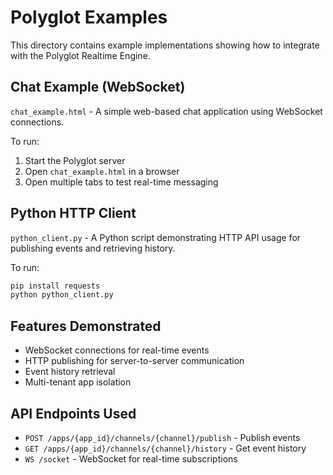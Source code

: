 # Polyglot Examples

This directory contains example implementations showing how to integrate with the Polyglot Realtime Engine.

## Chat Example (WebSocket)

`chat_example.html` - A simple web-based chat application using WebSocket connections.

To run:
1. Start the Polyglot server
2. Open `chat_example.html` in a browser
3. Open multiple tabs to test real-time messaging

## Python HTTP Client

`python_client.py` - A Python script demonstrating HTTP API usage for publishing events and retrieving history.

To run:
```bash
pip install requests
python python_client.py
```

## Features Demonstrated

- WebSocket connections for real-time events
- HTTP publishing for server-to-server communication
- Event history retrieval
- Multi-tenant app isolation

## API Endpoints Used

- `POST /apps/{app_id}/channels/{channel}/publish` - Publish events
- `GET /apps/{app_id}/channels/{channel}/history` - Get event history
- `WS /socket` - WebSocket for real-time subscriptions

